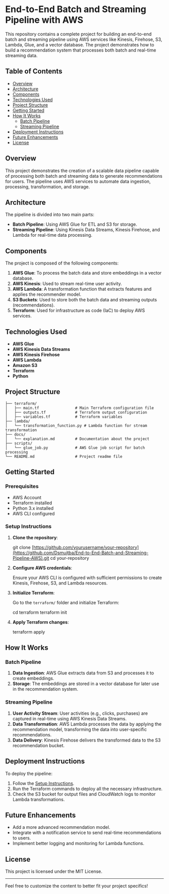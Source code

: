 # End-to-End Batch and Streaming Pipeline with AWS

This repository contains a complete project for building an end-to-end batch and streaming pipeline using AWS services like Kinesis, Firehose, S3, Lambda, Glue, and a vector database. The project demonstrates how to build a recommendation system that processes both batch and real-time streaming data.

## Table of Contents

- [Overview](#overview)
- [Architecture](#architecture)
- [Components](#components)
- [Technologies Used](#technologies-used)
- [Project Structure](#project-structure)
- [Getting Started](#getting-started)
- [How It Works](#how-it-works)
  - [Batch Pipeline](#batch-pipeline)
  - [Streaming Pipeline](#streaming-pipeline)
- [Deployment Instructions](#deployment-instructions)
- [Future Enhancements](#future-enhancements)
- [License](#license)

## Overview

This project demonstrates the creation of a scalable data pipeline capable of processing both batch and streaming data to generate recommendations for users. The pipeline uses AWS services to automate data ingestion, processing, transformation, and storage.

## Architecture

The pipeline is divided into two main parts:

- **Batch Pipeline**: Using AWS Glue for ETL and S3 for storage.
- **Streaming Pipeline**: Using Kinesis Data Streams, Kinesis Firehose, and Lambda for real-time data processing.


## Components

The project is composed of the following components:

1. **AWS Glue**: To process the batch data and store embeddings in a vector database.
2. **AWS Kinesis**: Used to stream real-time user activity.
3. **AWS Lambda**: A transformation function that extracts features and applies the recommender model.
4. **S3 Buckets**: Used to store both the batch data and streaming outputs (recommendations).
5. **Terraform**: Used for infrastructure as code (IaC) to deploy AWS services.

## Technologies Used

- **AWS Glue**
- **AWS Kinesis Data Streams**
- **AWS Kinesis Firehose**
- **AWS Lambda**
- **Amazon S3**
- **Terraform**
- **Python**

## Project Structure

```
├── terraform/
│   ├── main.tf                # Main Terraform configuration file
│   ├── outputs.tf             # Terraform output configuration
│   ├── variables.tf           # Terraform variables
├── lambda/
│   └── transformation_function.py # Lambda function for stream transformation
├── docs/
│   └── explanation.md         # Documentation about the project
├── scripts/
│   └── glue_job.py            # AWS Glue job script for batch processing
└── README.md                  # Project readme file
```

## Getting Started

### Prerequisites

- AWS Account
- Terraform installed
- Python 3.x installed
- AWS CLI configured

### Setup Instructions

1. **Clone the repository**:

   
   git clone [https://github.com/yourusername/your-repository](https://github.com/Dsmujtba/End-to-End-Batch-and-Streaming-Pipeline-AWS).git
   cd your-repository
   

2. **Configure AWS credentials**:

   Ensure your AWS CLI is configured with sufficient permissions to create Kinesis, Firehose, S3, and Lambda resources.

3. **Initialize Terraform**:

   Go to the `terraform/` folder and initialize Terraform:

   
   cd terraform
   terraform init
   

4. **Apply Terraform changes**:

   
   terraform apply
   

## How It Works

### Batch Pipeline

1. **Data Ingestion**: AWS Glue extracts data from S3 and processes it to create embeddings.
2. **Storage**: The embeddings are stored in a vector database for later use in the recommendation system.

### Streaming Pipeline

1. **User Activity Stream**: User activities (e.g., clicks, purchases) are captured in real-time using AWS Kinesis Data Streams.
2. **Data Transformation**: AWS Lambda processes the data by applying the recommendation model, transforming the data into user-specific recommendations.
3. **Data Delivery**: Kinesis Firehose delivers the transformed data to the S3 recommendation bucket.

## Deployment Instructions

To deploy the pipeline:

1. Follow the [Setup Instructions](#setup-instructions).
2. Run the Terraform commands to deploy all the necessary infrastructure.
3. Check the S3 bucket for output files and CloudWatch logs to monitor Lambda transformations.

## Future Enhancements

- Add a more advanced recommendation model.
- Integrate with a notification service to send real-time recommendations to users.
- Implement better logging and monitoring for Lambda functions.

## License

This project is licensed under the MIT License.

---

Feel free to customize the content to better fit your project specifics!
